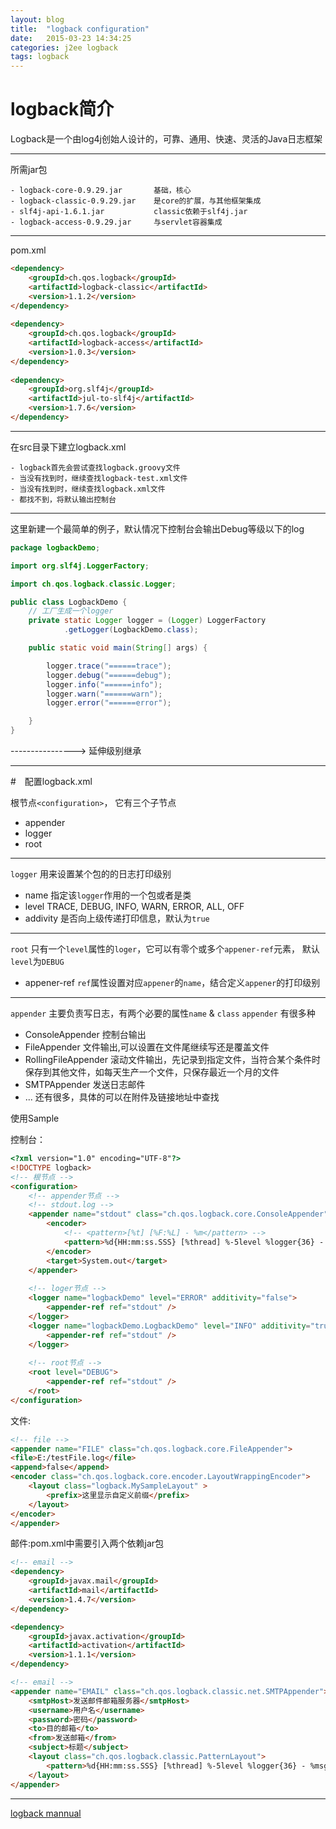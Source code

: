 ```yaml
---
layout: blog
title:  "logback configuration"
date:   2015-03-23 14:34:25
categories: j2ee logback 
tags: logback
---
```


# logback简介

Logback是一个由log4j创始人设计的，可靠、通用、快速、灵活的Java日志框架

------

所需jar包
	
	- logback-core-0.9.29.jar 		基础，核心
	- logback-classic-0.9.29.jar 	是core的扩展，与其他框架集成
	- slf4j-api-1.6.1.jar 			classic依赖于slf4j.jar
	- logback-access-0.9.29.jar 	与servlet容器集成

----

pom.xml

```html
<dependency>
	<groupId>ch.qos.logback</groupId>
	<artifactId>logback-classic</artifactId>
	<version>1.1.2</version>
</dependency>
	
<dependency>
	<groupId>ch.qos.logback</groupId>
	<artifactId>logback-access</artifactId>
	<version>1.0.3</version>
</dependency>
	
<dependency>
	<groupId>org.slf4j</groupId>
	<artifactId>jul-to-slf4j</artifactId>
	<version>1.7.6</version>
</dependency>
```

----

在src目录下建立logback.xml

	- logback首先会尝试查找logback.groovy文件
	- 当没有找到时，继续查找logback-test.xml文件 
	- 当没有找到时，继续查找logback.xml文件
	- 都找不到，将默认输出控制台

----

这里新建一个最简单的例子，默认情况下控制台会输出Debug等级以下的log

``` java
package logbackDemo;

import org.slf4j.LoggerFactory;

import ch.qos.logback.classic.Logger;

public class LogbackDemo {
	// 工厂生成一个logger
	private static Logger logger = (Logger) LoggerFactory
			.getLogger(LogbackDemo.class);

	public static void main(String[] args) {

		logger.trace("======trace");
		logger.debug("======debug");
		logger.info("======info");
		logger.warn("======warn");
		logger.error("======error");

	}
}
```

----------------> 延伸级别继承

------------

#　配置logback.xml

根节点`<configuration>`， 它有三个子节点

- appender
- logger
- root

------
`logger` 用来设置某个包的的日志打印级别

- name 				指定该`logger`作用的一个包或者是类
- level				TRACE, DEBUG, INFO, WARN, ERROR, ALL, OFF
- addivity 			是否向上级传递打印信息，默认为`true`

----
`root` 只有一个`level`属性的`loger`，它可以有零个或多个`appener-ref`元素， 默认`level`为`DEBUG`

- appener-ref		`ref`属性设置对应`appener`的`name`，结合定义`appener`的打印级别

----
`appender` 主要负责写日志，有两个必要的属性`name` & `class`
`appender` 有很多种

- ConsoleAppender 		控制台输出
- FileAppender			文件输出,可以设置在文件尾继续写还是覆盖文件
- RollingFileAppender	滚动文件输出，先记录到指定文件，当符合某个条件时保存到其他文件，如每天生产一个文件，只保存最近一个月的文件
- SMTPAppender			发送日志邮件
- ... 还有很多，具体的可以在附件及链接地址中查找

使用Sample

控制台：

``` html
<?xml version="1.0" encoding="UTF-8"?>
<!DOCTYPE logback>
<!-- 根节点 -->
<configuration>
	<!-- appender节点 -->
    <!-- stdout.log -->
    <appender name="stdout" class="ch.qos.logback.core.ConsoleAppender">
        <encoder>
            <!-- <pattern>[%t] [%F:%L] - %m</pattern> -->
            <pattern>%d{HH:mm:ss.SSS} [%thread] %-5level %logger{36} - %msg%n</pattern>
        </encoder>
        <target>System.out</target>
    </appender>
    
    <!-- loger节点 -->
    <logger name="logbackDemo" level="ERROR" additivity="false">
    	<appender-ref ref="stdout" />
    </logger>
    <logger name="logbackDemo.LogbackDemo" level="INFO" additivity="true">
    	<appender-ref ref="stdout" />
    </logger>
    
    <!-- root节点 -->
    <root level="DEBUG">
        <appender-ref ref="stdout" />
    </root>
</configuration>
```

文件:

```html
<!-- file -->
<appender name="FILE" class="ch.qos.logback.core.FileAppender">
<file>E:/testFile.log</file>
<append>false</append>
<encoder class="ch.qos.logback.core.encoder.LayoutWrappingEncoder">
	<layout class="logback.MySampleLayout" >
		<prefix>这里显示自定义前缀</prefix>
	</layout>
</encoder>
</appender>
```

邮件:pom.xml中需要引入两个依赖jar包

```html
<!-- email -->
<dependency>
	<groupId>javax.mail</groupId>
	<artifactId>mail</artifactId>
	<version>1.4.7</version>
</dependency>

<dependency>
	<groupId>javax.activation</groupId>
	<artifactId>activation</artifactId>
	<version>1.1.1</version>
</dependency>
```

``` html
<!-- email -->
<appender name="EMAIL" class="ch.qos.logback.classic.net.SMTPAppender">
	<smtpHost>发送邮件邮箱服务器</smtpHost>
	<username>用户名</username>
	<password>密码</password>
	<to>目的邮箱</to>
	<from>发送邮箱</from>
	<subject>标题</subject>
	<layout class="ch.qos.logback.classic.PatternLayout">
  		<pattern>%d{HH:mm:ss.SSS} [%thread] %-5level %logger{36} - %msg%n</pattern>
	</layout>
</appender>
```

----

[logback mannual]

[logback mannual]: http://logback.qos.ch/manual/